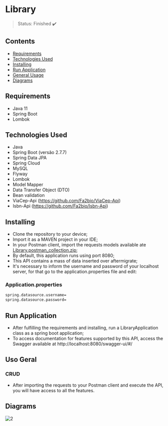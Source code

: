 <h1>Library</h1>

> Status: Finished ✔️

## Contents

* [Requirements](#requirements)
* [Technologies Used](#tec)
* [Installing](#installing)
* [Run Application](#run-application)
* [General Usage](#general-usage)
* [Diagrams](#uml)

## <a name="Requirements"></a>Requirements

- Java 11
- Spring Boot
- Lombok

## <a name="tec"></a>Technologies Used

- Java
- Spring Boot (versão 2.7.7)
- Spring Data JPA
- Spring Cloud
- MySQL
- Flyway
- Lombok
- Model Mapper
- Data Transfer Object (DTO)
- Bean validation
- ViaCep-Api (https://github.com/Fa2bio/ViaCep-Api)
- Isbn-Api (https://github.com/Fa2bio/Isbn-Api)

## <a name="installing"></a>Installing

- Clone the repository to your device;
- Import it as a MAVEN project in your IDE;
- In your Postman client, import the requests models available ate [Library.postman_collection.zip](https://github.com/Fa2bio/Library-Api/files/10462929/Library.postman_collection.zip);
- By default, this application runs using port 8080;
- This API contains a mass of data inserted over aftermigrate;
- It's necessary to inform the username and password of your localhost server, for that go to the application.properties file and edit:

### Application.properties
```xml
spring.datasource.username=
spring.datasource.password=
```

## <a name="run-application"></a>Run Application
- After fulfilling the requirements and installing, run a LibraryApplication class as a spring boot application;
- To access documentation for features supported by this API, access the Swagger available at http://localhost:8080/swagger-ui/#/

## <a name="general-usage"></a>Uso Geral

### CRUD

* After importing the requests to your Postman client and execute the API, you will have access to all the features.

## <a name="uml"></a> Diagrams
![2](https://user-images.githubusercontent.com/41877566/213610444-b142b562-6251-4709-a44a-108567ce5b75.png)

